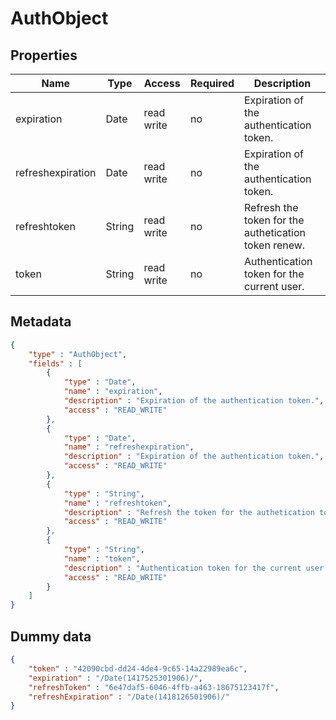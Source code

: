 AuthObject
==

## Properties

| Name              | Type   | Access     | Required | Description                                          |
|-------------------|--------|------------|----|------------------------------------------------------|
| expiration        | Date   | read write | no | Expiration of the authentication token.              |
| refreshexpiration | Date   | read write | no | Expiration of the authentication token.              |
| refreshtoken      | String | read write | no | Refresh the token for the authetication token renew. |
| token             | String | read write | no | Authentication token for the current user.           |

## Metadata

```JSON
{
	"type" : "AuthObject",
	"fields" : [
		{
			"type" : "Date",
			"name" : "expiration",
			"description" : "Expiration of the authentication token.",
			"access" : "READ_WRITE"
		},
		{
			"type" : "Date",
			"name" : "refreshexpiration",
			"description" : "Expiration of the authentication token.",
			"access" : "READ_WRITE"
		},
		{
			"type" : "String",
			"name" : "refreshtoken",
			"description" : "Refresh the token for the authetication token renew.",
			"access" : "READ_WRITE"
		},
		{
			"type" : "String",
			"name" : "token",
			"description" : "Authentication token for the current user.",
			"access" : "READ_WRITE"
		}
	]
}
```

## Dummy data

```JSON
{
	"token" : "42090cbd-dd24-4de4-9c65-14a22989ea6c",
	"expiration" : "/Date(1417525301906)/",
	"refreshToken" : "6e47daf5-6046-4ffb-a463-18675123417f",
	"refreshExpiration" : "/Date(1418126501906)/"
}
```
